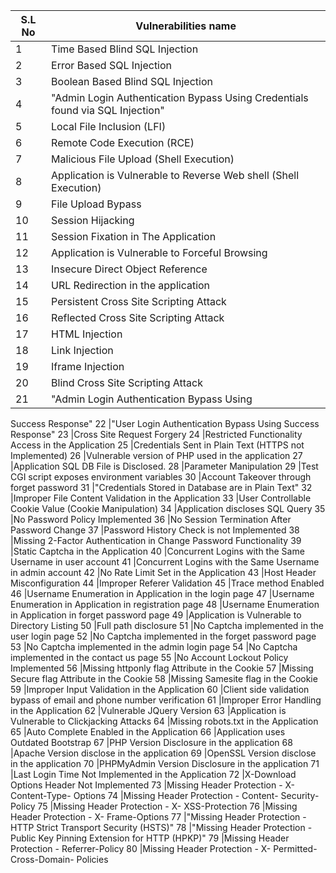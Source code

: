 | S.L No  | Vulnerabilities name |
| ------------- | -------------- |
1	|Time Based Blind SQL Injection
2	|Error Based SQL Injection
3	|Boolean Based Blind SQL Injection
4	|"Admin Login Authentication Bypass Using Credentials found via SQL Injection"
5	|Local File Inclusion (LFI)
6	|Remote Code Execution (RCE)
7	|Malicious File Upload (Shell Execution)
8	|Application is Vulnerable to Reverse Web shell (Shell Execution)
9	|File Upload Bypass 
10	|Session Hijacking
11	|Session Fixation in The Application
12	|Application is Vulnerable to Forceful Browsing
13	|Insecure Direct Object Reference
14	|URL Redirection in the application
15	|Persistent Cross Site Scripting Attack
16	|Reflected Cross Site Scripting Attack
17	|HTML Injection
18	|Link Injection
19	|Iframe Injection
20	|Blind Cross Site Scripting Attack
21	|"Admin Login Authentication Bypass Using
 Success Response"
22	|"User Login Authentication Bypass Using Success
 Response"
23	|Cross Site Request Forgery
24	|Restricted Functionality Access in the Application
25	|Credentials Sent in Plain Text (HTTPS not Implemented)
26	|Vulnerable version of PHP used in the application
27	|Application SQL DB File is Disclosed.
28	|Parameter Manipulation
29	|Test CGI script exposes environment variables
30	|Account Takeover through forget password
31	|"Credentials Stored in Database are in Plain Text"
32	|Improper File Content Validation in the Application
33	|User Controllable Cookie Value (Cookie Manipulation)
34	|Application discloses SQL Query
35	|No Password Policy Implemented
36	|No Session Termination After Password Change
37	|Password History Check is not Implemented
38	|Missing 2-Factor Authentication in Change Password Functionality
39	|Static Captcha in the Application
40	|Concurrent Logins with the Same Username in user account
41	|Concurrent Logins with the Same Username in admin account
42	|No Rate Limit Set in the Application
43	|Host Header Misconfiguration
44	|Improper Referer Validation
45	|Trace method Enabled
46	|Username Enumeration in Application in the login page
47	|Username Enumeration in Application in registration page
48	|Username Enumeration in Application in forget password page
49	|Application is Vulnerable to Directory Listing
50	|Full path disclosure
51	|No Captcha implemented in the user login page
52	|No Captcha implemented in the forget password page
53	|No Captcha implemented in the admin login page
54	|No Captcha implemented in the contact us page
55	|No Account Lockout Policy Implemented
56	|Missing httponly flag Attribute in the Cookie
57	|Missing Secure flag Attribute in the Cookie
58	|Missing Samesite flag in the Cookie
59	|Improper Input Validation in the Application
60	|Client side validation bypass of email and phone number verification
61	|Improper Error Handling in the Application
62	|Vulnerable JQuery Version
63	|Application is Vulnerable to Clickjacking Attacks
64	|Missing robots.txt in the Application
65	|Auto Complete Enabled in the Application
66	|Application uses Outdated Bootstrap
67	|PHP Version Disclosure in the application
68	|Apache Version disclose in the application
69	|OpenSSL Version disclose in the application
70	|PHPMyAdmin Version Disclosure in the application
71	|Last Login Time Not Implemented in the Application
72	|X-Download Options Header Not Implemented
73	|Missing Header Protection - X- Content-Type- Options
74	|Missing Header Protection - Content- Security-Policy
75	|Missing Header Protection - X- XSS-Protection
76	|Missing Header Protection - X- Frame-Options
77	|"Missing Header Protection - HTTP Strict Transport
 Security (HSTS)"
78	|"Missing Header Protection - Public Key Pinning Extension for
 HTTP (HPKP)"
79	|Missing Header Protection - Referrer-Policy
80	|Missing Header Protection - X- Permitted- Cross-Domain- Policies
